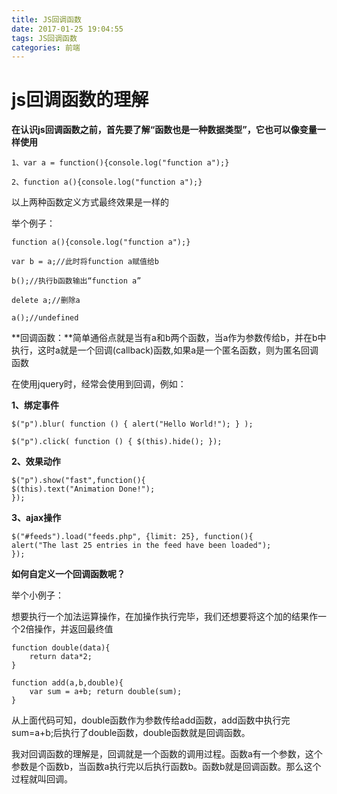 ```yaml
---
title: JS回调函数
date: 2017-01-25 19:04:55
tags: JS回调函数
categories: 前端
---
```


# js回调函数的理解

**在认识js回调函数之前，首先要了解“函数也是一种数据类型”，它也可以像变量一样使用**

    1、var a = function(){console.log("function a");}
    
    2、function a(){console.log("function a");}

以上两种函数定义方式最终效果是一样的

举个例子：

    function a(){console.log("function a");}
    
    var b = a;//此时将function a赋值给b
    
    b();//执行b函数输出“function a”
    
    delete a;//删除a
    
    a();//undefined

**回调函数：**简单通俗点就是当有a和b两个函数，当a作为参数传给b，并在b中执行，这时a就是一个回调(callback)函数,如果a是一个匿名函数，则为匿名回调函数

在使用jquery时，经常会使用到回调，例如：

**1、绑定事件**

    $("p").blur( function () { alert("Hello World!"); } );
    
    $("p").click( function () { $(this).hide(); });

**2、效果动作**

    $("p").show("fast",function(){
    $(this).text("Animation Done!");
    });

**3、ajax操作**

    $("#feeds").load("feeds.php", {limit: 25}, function(){
    alert("The last 25 entries in the feed have been loaded");
    });



**如何自定义一个回调函数呢？**

举个小例子：

想要执行一个加法运算操作，在加操作执行完毕，我们还想要将这个加的结果作一个2倍操作，并返回最终值

    function double(data){
        return data*2;
    }
    
    function add(a,b,double){
        var sum = a+b; return double(sum);
    }

从上面代码可知，double函数作为参数传给add函数，add函数中执行完sum=a+b;后执行了double函数，double函数就是回调函数。
    
我对回调函数的理解是，回调就是一个函数的调用过程。函数a有一个参数，这个参数是个函数b，当函数a执行完以后执行函数b。函数b就是回调函数。那么这个过程就叫回调。